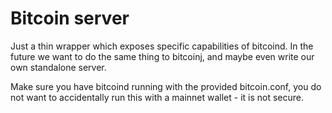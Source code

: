 Bitcoin server
==============

Just a thin wrapper which exposes specific capabilities of bitcoind. In the future we want to do the same thing to bitcoinj, and maybe even write our own standalone server.

Make sure you have bitcoind running with the provided bitcoin.conf, you do not want to accidentally run this with a mainnet wallet - it is not secure.
